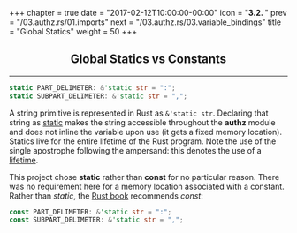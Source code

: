 +++
chapter = true
date = "2017-02-12T10:00:00-00:00"
icon = "<b>3.2. </b>"
prev = "/03.authz.rs/01.imports"
next = "/03.authz.rs/03.variable_bindings"
title = "Global Statics"
weight = 50
+++

## <center>Global Statics vs Constants</center>
<hr/>

```rust
static PART_DELIMETER: &'static str = ":";
static SUBPART_DELIMETER: &'static str = ",";
```

A string primitive is represented in Rust as ``&'static str``.  Declaring that string as [static](https://doc.rust-lang.org/book/const-and-static.html#static) makes the string accessible throughout the **authz** module and does not inline the variable upon use (it gets a fixed memory location).  Statics live for the entire lifetime of the Rust program.  Note the use of the single apostrophe following the ampersand:  this denotes the use of a [lifetime](https://doc.rust-lang.org/book/lifetimes.html).

This project chose **static** rather than **const** for no particular reason.  There was no requirement here for a memory location associated with a constant.  Rather than *static*, the [Rust book](https://doc.rust-lang.org/book/const-and-static.html#which-construct-should-i-use) recommends *const*:  

```rust
const PART_DELIMETER: &'static str = ":";
const SUBPART_DELIMETER: &'static str = ",";
```

